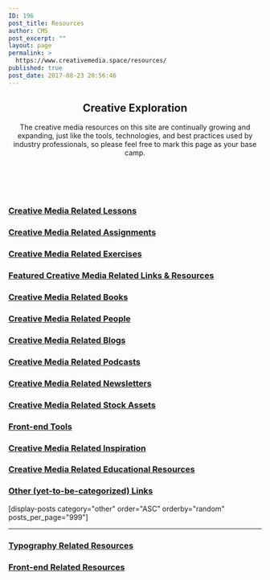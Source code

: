 ```yaml
---
ID: 196
post_title: Resources
author: CMS
post_excerpt: ""
layout: page
permalink: >
  https://www.creativemedia.space/resources/
published: true
post_date: 2017-08-23 20:56:46
---
```

<!-- wp:heading {"align":"center","className":"cms-page-title"} -->
<h2 style="text-align:center" class="cms-page-title">Creative Exploration</h2>
<!-- /wp:heading -->

<!-- wp:paragraph {"align":"center","className":"narrow-centered"} -->
<p style="text-align:center" class="narrow-centered">The creative media resources on this site are continually growing and expanding, just like the tools, technologies, and best practices used by industry professionals, so please feel free to mark this page as your base camp.</p>
<!-- /wp:paragraph -->

<!-- wp:spacer {"height":60} -->
<div style="height:60px" aria-hidden="true" class="wp-block-spacer"></div>
<!-- /wp:spacer -->

<!-- wp:uagb/advanced-heading {"block_id":"32078d5a-f743-4703-a924-537a734d3ef6","headingTag":"h3"} -->
<div class="wp-block-uagb-advanced-heading" id="uagb-adv-heading-32078d5a-f743-4703-a924-537a734d3ef6"><h3 class="uagb-heading-text"><a href="https://www.creativemedia.space/lessons/">Creative Media Related Lessons</a></h3><div class="uagb-separator-wrap"><div class="uagb-separator"></div></div><p class="uagb-desc-text"></p></div>
<!-- /wp:uagb/advanced-heading -->

<!-- wp:uagb/post-grid {"block_id":"e146f70d-925c-49ab-9f4a-0d6b7227602f","categories":"52","postsToShow":100,"displayPostDate":false,"displayPostExcerpt":false,"displayPostAuthor":false,"displayPostComment":false,"displayPostLink":false,"mcolumns":2,"orderBy":"rand","bgColor":"#ffffff","titleTag":"h4","contentPadding":10} /-->

<!-- wp:uagb/advanced-heading {"block_id":"d4bbcf30-aa77-4cac-8b2c-878622d298b2","headingTag":"h3"} -->
<div class="wp-block-uagb-advanced-heading" id="uagb-adv-heading-d4bbcf30-aa77-4cac-8b2c-878622d298b2"><h3 class="uagb-heading-text"><a href="/category/assignments/">Creative Media Related Assignments</a></h3><div class="uagb-separator-wrap"><div class="uagb-separator"></div></div><p class="uagb-desc-text"></p></div>
<!-- /wp:uagb/advanced-heading -->

<!-- wp:uagb/post-grid {"block_id":"02125eee-9975-4707-8951-da0dc5227945","categories":"70","postsToShow":100,"displayPostDate":false,"displayPostExcerpt":false,"displayPostAuthor":false,"displayPostComment":false,"displayPostLink":false,"columns":4,"tcolumns":3,"mcolumns":2,"orderBy":"rand","bgColor":"#ffffff","titleTag":"h4","contentPadding":10} /-->

<!-- wp:uagb/advanced-heading {"block_id":"4a1172d5-7ec0-4852-94da-3cd6784b6ce1","headingTag":"h3"} -->
<div class="wp-block-uagb-advanced-heading" id="uagb-adv-heading-4a1172d5-7ec0-4852-94da-3cd6784b6ce1"><h3 class="uagb-heading-text"><a href="/category/exercise/">Creative Media Related Exercises</a></h3><div class="uagb-separator-wrap"><div class="uagb-separator"></div></div><p class="uagb-desc-text"></p></div>
<!-- /wp:uagb/advanced-heading -->

<!-- wp:uagb/post-grid {"block_id":"efcd868d-c7ab-4662-9c3f-5cb82ec36fe6","categories":"69","postsToShow":100,"displayPostDate":false,"displayPostExcerpt":false,"displayPostAuthor":false,"displayPostComment":false,"displayPostLink":false,"columns":4,"tcolumns":3,"mcolumns":2,"orderBy":"rand","bgColor":"#ffffff","titleTag":"h4","contentPadding":10} /-->

<!-- wp:uagb/advanced-heading {"block_id":"9970e34b-1d2c-4286-b558-c799ce895c83","headingTag":"h3"} -->
<div class="wp-block-uagb-advanced-heading" id="uagb-adv-heading-9970e34b-1d2c-4286-b558-c799ce895c83"><h3 class="uagb-heading-text"><a href="/category/featured/">Featured Creative Media Related Links &amp; Resources</a> </h3><div class="uagb-separator-wrap"><div class="uagb-separator"></div></div><p class="uagb-desc-text"></p></div>
<!-- /wp:uagb/advanced-heading -->

<!-- wp:uagb/post-grid {"block_id":"8f86df86-260e-4ce9-8daa-f325bc7009ca","categories":"47","postsToShow":100,"displayPostDate":false,"displayPostExcerpt":false,"displayPostAuthor":false,"displayPostComment":false,"displayPostLink":false,"columns":4,"tcolumns":3,"mcolumns":2,"orderBy":"rand","bgColor":"#ffffff","titleTag":"h4","contentPadding":10} /-->

<!-- wp:uagb/advanced-heading {"block_id":"b3685448-44b5-4d52-a40d-4302270a53c2","headingTag":"h3"} -->
<div class="wp-block-uagb-advanced-heading" id="uagb-adv-heading-b3685448-44b5-4d52-a40d-4302270a53c2"><h3 class="uagb-heading-text"><a href="/category/books/">Creative Media Related Books</a></h3><div class="uagb-separator-wrap"><div class="uagb-separator"></div></div><p class="uagb-desc-text"></p></div>
<!-- /wp:uagb/advanced-heading -->

<!-- wp:uagb/post-grid {"block_id":"705c15bc-24d6-4961-ae32-8f9748ffbf3f","categories":"30","postsToShow":100,"displayPostDate":false,"displayPostExcerpt":false,"displayPostAuthor":false,"displayPostComment":false,"imgSize":"thumbnail","displayPostLink":false,"columns":4,"tcolumns":3,"mcolumns":2,"orderBy":"rand","bgColor":"#ffffff","titleTag":"h4","contentPadding":10} /-->

<!-- wp:uagb/advanced-heading {"block_id":"1eaf0175-dc91-41e9-b84c-55a25a13368d","headingTag":"h3"} -->
<div class="wp-block-uagb-advanced-heading" id="uagb-adv-heading-1eaf0175-dc91-41e9-b84c-55a25a13368d"><h3 class="uagb-heading-text"><a href="/category/people/">Creative Media Related People</a></h3><div class="uagb-separator-wrap"><div class="uagb-separator"></div></div><p class="uagb-desc-text"></p></div>
<!-- /wp:uagb/advanced-heading -->

<!-- wp:uagb/post-grid {"block_id":"c0abb9eb-600e-4a05-aa2b-74a75285aa3c","categories":"71","postsToShow":100,"displayPostDate":false,"displayPostExcerpt":false,"displayPostAuthor":false,"displayPostComment":false,"imgSize":"thumbnail","displayPostLink":false,"columns":4,"tcolumns":3,"mcolumns":2,"orderBy":"rand","bgColor":"#ffffff","titleTag":"h4","contentPadding":10} /-->

<!-- wp:uagb/advanced-heading {"block_id":"d05a23ee-758b-40d3-a909-90fbe1819969","headingTag":"h3"} -->
<div class="wp-block-uagb-advanced-heading" id="uagb-adv-heading-d05a23ee-758b-40d3-a909-90fbe1819969"><h3 class="uagb-heading-text"><a href="/category/blogs/">Creative Media Related Blogs</a></h3><div class="uagb-separator-wrap"><div class="uagb-separator"></div></div><p class="uagb-desc-text"></p></div>
<!-- /wp:uagb/advanced-heading -->

<!-- wp:uagb/post-grid {"block_id":"5a107cd6-467b-405b-bb84-fb4c0a8f3703","categories":"29","postsToShow":100,"displayPostDate":false,"displayPostExcerpt":false,"displayPostAuthor":false,"displayPostComment":false,"imgSize":"thumbnail","displayPostLink":false,"columns":4,"tcolumns":3,"mcolumns":2,"orderBy":"rand","bgColor":"#ffffff","titleTag":"h4","contentPadding":10} /-->

<!-- wp:uagb/advanced-heading {"block_id":"df3809ff-acec-41ec-a5a9-c40d3aab3f15","headingTag":"h3"} -->
<div class="wp-block-uagb-advanced-heading" id="uagb-adv-heading-df3809ff-acec-41ec-a5a9-c40d3aab3f15"><h3 class="uagb-heading-text"><a href="/category/podcasts/">Creative Media Related Podcasts</a></h3><div class="uagb-separator-wrap"><div class="uagb-separator"></div></div><p class="uagb-desc-text"></p></div>
<!-- /wp:uagb/advanced-heading -->

<!-- wp:uagb/post-grid {"block_id":"1fd48aec-c1f0-46f6-bb32-b4d1c087420a","categories":"26","postsToShow":100,"displayPostDate":false,"displayPostExcerpt":false,"displayPostAuthor":false,"displayPostComment":false,"imgSize":"thumbnail","displayPostLink":false,"columns":4,"tcolumns":3,"mcolumns":2,"orderBy":"rand","bgColor":"#ffffff","titleTag":"h4","contentPadding":10} /-->

<!-- wp:uagb/advanced-heading {"block_id":"6ae631f2-7cbd-4e3e-b596-d52446f7ed4a","headingTag":"h3"} -->
<div class="wp-block-uagb-advanced-heading" id="uagb-adv-heading-6ae631f2-7cbd-4e3e-b596-d52446f7ed4a"><h3 class="uagb-heading-text"><a href="/category/newsletters/">Creative Media Related Newsletters</a></h3><div class="uagb-separator-wrap"><div class="uagb-separator"></div></div><p class="uagb-desc-text"></p></div>
<!-- /wp:uagb/advanced-heading -->

<!-- wp:uagb/post-grid {"block_id":"ca5b07e3-b2dd-4c1a-93ce-16da0cd41e4b","categories":"28","postsToShow":100,"displayPostDate":false,"displayPostExcerpt":false,"displayPostAuthor":false,"displayPostComment":false,"imgSize":"thumbnail","displayPostLink":false,"columns":4,"tcolumns":3,"mcolumns":2,"orderBy":"rand","bgColor":"#ffffff","titleTag":"h4","contentPadding":10} /-->

<!-- wp:uagb/advanced-heading {"block_id":"b47c1b75-66b9-4b44-a748-27eefc5b7c2b","headingTag":"h3"} -->
<div class="wp-block-uagb-advanced-heading" id="uagb-adv-heading-b47c1b75-66b9-4b44-a748-27eefc5b7c2b"><h3 class="uagb-heading-text"><a href="/category/stock-photography/">Creative Media Related Stock Assets</a></h3><div class="uagb-separator-wrap"><div class="uagb-separator"></div></div><p class="uagb-desc-text"></p></div>
<!-- /wp:uagb/advanced-heading -->

<!-- wp:uagb/post-grid {"block_id":"c1f81fa1-20cd-433e-a0d3-47b50f34ac5a","categories":"38","postsToShow":100,"displayPostDate":false,"displayPostExcerpt":false,"displayPostAuthor":false,"displayPostComment":false,"imgSize":"thumbnail","displayPostLink":false,"columns":4,"tcolumns":3,"mcolumns":2,"orderBy":"rand","bgColor":"#ffffff","titleTag":"h4","contentPadding":10} /-->

<!-- wp:uagb/advanced-heading {"block_id":"a957809f-7874-47dd-858b-6affa1284932","headingTag":"h3"} -->
<div class="wp-block-uagb-advanced-heading" id="uagb-adv-heading-a957809f-7874-47dd-858b-6affa1284932"><h3 class="uagb-heading-text"><a href="/category/front-end-tools/">Front-end Tools</a></h3><div class="uagb-separator-wrap"><div class="uagb-separator"></div></div><p class="uagb-desc-text"></p></div>
<!-- /wp:uagb/advanced-heading -->

<!-- wp:uagb/post-grid {"block_id":"28805df1-9681-451d-ad47-dbe9a9a011dd","categories":"32","postsToShow":100,"displayPostDate":false,"displayPostExcerpt":false,"displayPostAuthor":false,"displayPostComment":false,"imgSize":"thumbnail","displayPostLink":false,"columns":4,"tcolumns":3,"mcolumns":2,"orderBy":"rand","bgColor":"#ffffff","titleTag":"h4","contentPadding":10} /-->

<!-- wp:uagb/advanced-heading {"block_id":"1890606d-5770-4d4f-91a4-e9409d7b7f32","headingTag":"h3"} -->
<div class="wp-block-uagb-advanced-heading" id="uagb-adv-heading-1890606d-5770-4d4f-91a4-e9409d7b7f32"><h3 class="uagb-heading-text"><a href="/category/inspiration/">Creative Media Related Inspiration</a></h3><div class="uagb-separator-wrap"><div class="uagb-separator"></div></div><p class="uagb-desc-text"></p></div>
<!-- /wp:uagb/advanced-heading -->

<!-- wp:uagb/post-grid {"block_id":"38580cd5-a90a-4421-bb52-c5c8076ce379","categories":"73","postsToShow":100,"displayPostDate":false,"displayPostExcerpt":false,"displayPostAuthor":false,"displayPostComment":false,"imgSize":"thumbnail","displayPostLink":false,"columns":4,"tcolumns":3,"mcolumns":2,"orderBy":"rand","bgColor":"#ffffff","titleTag":"h4","contentPadding":10} /-->

<!-- wp:uagb/advanced-heading {"block_id":"48909807-faf2-43f9-9c3c-9f4c00d3073e","headingTag":"h3"} -->
<div class="wp-block-uagb-advanced-heading" id="uagb-adv-heading-48909807-faf2-43f9-9c3c-9f4c00d3073e"><h3 class="uagb-heading-text"><a href="/category/educational/">Creative Media Related Educational Resources</a></h3><div class="uagb-separator-wrap"><div class="uagb-separator"></div></div><p class="uagb-desc-text"></p></div>
<!-- /wp:uagb/advanced-heading -->

<!-- wp:uagb/post-grid {"block_id":"37a136fd-3433-4136-94a3-58374bbd530a","categories":"31","postsToShow":100,"displayPostDate":false,"displayPostExcerpt":false,"displayPostAuthor":false,"displayPostComment":false,"imgSize":"thumbnail","displayPostLink":false,"columns":4,"tcolumns":3,"mcolumns":2,"orderBy":"rand","bgColor":"#ffffff","titleTag":"h4","contentPadding":10} /-->

<!-- wp:uagb/advanced-heading {"block_id":"fdd61a2e-ce2c-4ca9-b7d6-34687b4a0e2c","headingTag":"h3"} -->
<div class="wp-block-uagb-advanced-heading" id="uagb-adv-heading-fdd61a2e-ce2c-4ca9-b7d6-34687b4a0e2c"><h3 class="uagb-heading-text"><a href="/category/other/">Other (yet-to-be-categorized) Links</a></h3><div class="uagb-separator-wrap"><div class="uagb-separator"></div></div><p class="uagb-desc-text"></p></div>
<!-- /wp:uagb/advanced-heading -->

<!-- wp:shortcode -->
[display-posts category="other"  order="ASC" orderby="random" posts_per_page="999"]
<!-- /wp:shortcode -->

<!-- wp:separator -->
<hr class="wp-block-separator"/>
<!-- /wp:separator -->

<!-- wp:uagb/advanced-heading {"block_id":"be75fa5b-7dd0-4b37-b6a5-f3a2532293ac","headingTag":"h3"} -->
<div class="wp-block-uagb-advanced-heading" id="uagb-adv-heading-be75fa5b-7dd0-4b37-b6a5-f3a2532293ac"><h3 class="uagb-heading-text"><a href="https://www.creativemedia.space/tag/typography/">Typography Related Resources</a></h3><div class="uagb-separator-wrap"><div class="uagb-separator"></div></div><p class="uagb-desc-text"></p></div>
<!-- /wp:uagb/advanced-heading -->

<!-- wp:uagb/post-grid {"block_id":"6d1ad05b-cb61-43a1-96c7-ad662a4c484e","categories":"45","taxonomyType":"post_tag","postsToShow":100,"displayPostDate":false,"displayPostExcerpt":false,"displayPostAuthor":false,"displayPostComment":false,"imgSize":"thumbnail","displayPostLink":false,"columns":4,"tcolumns":3,"mcolumns":2,"orderBy":"rand","bgColor":"#ffffff","titleTag":"h4","contentPadding":10} /-->

<!-- wp:uagb/advanced-heading {"block_id":"139697c7-1cba-4136-872e-0f71c4a3987e","headingTag":"h3"} -->
<div class="wp-block-uagb-advanced-heading" id="uagb-adv-heading-139697c7-1cba-4136-872e-0f71c4a3987e"><h3 class="uagb-heading-text"><a href="https://www.creativemedia.space/tag/frontendwebdev/">Front-end Related Resources</a></h3><div class="uagb-separator-wrap"><div class="uagb-separator"></div></div><p class="uagb-desc-text"></p></div>
<!-- /wp:uagb/advanced-heading -->

<!-- wp:uagb/post-grid {"block_id":"9ac5b735-4526-4148-9b27-fe039d5e5fca","categories":"43","taxonomyType":"post_tag","postsToShow":100,"displayPostDate":false,"displayPostExcerpt":false,"displayPostAuthor":false,"displayPostComment":false,"imgSize":"thumbnail","displayPostLink":false,"columns":4,"tcolumns":3,"mcolumns":2,"orderBy":"rand","bgColor":"#ffffff","titleTag":"h4","contentPadding":10} /-->